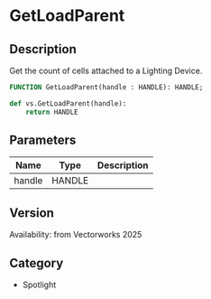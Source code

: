 # GetLoadParent

## Description
Get the count of cells attached to a Lighting Device.

```pascal
FUNCTION GetLoadParent(handle : HANDLE): HANDLE;
```

```python
def vs.GetLoadParent(handle):
    return HANDLE
```

## Parameters
|Name|Type|Description|
|---|---|---|
|handle|HANDLE|   |

## Version
Availability: from Vectorworks 2025

## Category
* Spotlight

